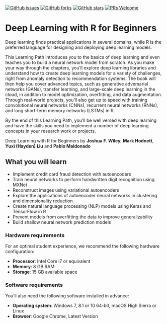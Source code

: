 [![GitHub issues](https://img.shields.io/github/issues/TrainingByPackt/Deep-Learning-with-R-for-Beginners.svg)](https://github.com/TrainingByPackt/Deep-Learning-with-R-for-Beginners/issues)
[![GitHub forks](https://img.shields.io/github/forks/TrainingByPackt/Deep-Learning-with-R-for-Beginners.svg)](https://github.com/TrainingByPackt/Deep-Learning-with-R-for-Beginners/network)
[![GitHub stars](https://img.shields.io/github/stars/TrainingByPackt/Deep-Learning-with-R-for-Beginners.svg)](https://github.com/TrainingByPackt/Deep-Learning-with-R-for-Beginners/stargazers)
[![PRs Welcome](https://img.shields.io/badge/PRs-welcome-brightgreen.svg)](https://github.com/TrainingByPackt/Deep-Learning-with-R-for-Beginners/pulls)

# Deep Learning with R for Beginners
Deep learning finds practical applications in several domains, while R is the preferred language for designing and deploying deep learning models.

This Learning Path introduces you to the basics of deep learning and even teaches you to build a neural network model from scratch. As you make your way through the chapters, you’ll explore deep learning libraries and understand how to create deep learning models for a variety of challenges, right from anomaly detection to recommendation systems. The book will then help you cover advanced topics, such as generative adversarial networks (GANs), transfer learning, and large-scale deep learning in the cloud, in addition to model optimization, overfitting, and data augmentation. Through real-world projects, you’ll also get up to speed with training convolutional neural networks (CNNs), recurrent neural networks (RNNs), and long short-term memory networks (LSTMs) in R.

By the end of this Learning Path, you’ll be well versed with deep learning and have the skills you need to implement a number of deep learning concepts in your research work or projects.

Deep Learning with R for Beginners  by **Joshua F. Wiley**, **Mark Hodnett**, **Yuxi (Hayden) Liu** and **Pablo Maldonado**

## What you will learn
* Implement credit card fraud detection with autoencoders 
* Train neural networks to perform handwritten digit recognition using MXNet
* Reconstruct images using variational autoencoders 
* Explore the applications of autoencoder neural networks in clustering and dimensionality reduction
* Create natural language processing (NLP) models using Keras and TensorFlow in R
* Prevent models from overfitting the data to improve generalizability
* Build shallow neural network prediction models

### Hardware requirements
For an optimal student experience, we recommend the following hardware configuration:
* **Processor**: Intel Core i7 or equivalent
* **Memory**: 8 GB RAM
* **Storage**: 15 GB available space

### Software requirements
You’ll also need the following software installed in advance:
* **Operating system**: Windows 7, 8.1 or 10 64-bit, macOS High Sierra or Linux
* **Browser**: Google Chrome, Latest Version
